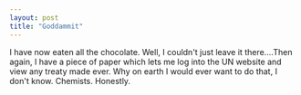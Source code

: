 ```yaml
---
layout: post
title: "Goddammit"
---
```

I have now eaten all the chocolate. Well, I couldn't just leave it
there....Then again, I have a piece of paper which lets me log into the UN
website and view any treaty made ever. Why on earth I would ever want to do
that, I don't know. Chemists. Honestly.

